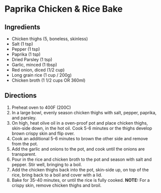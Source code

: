 # Paprika Chicken & Rice Bake

## Ingredients

* Chicken thighs (5, boneless, skinless)
* Salt (1 tsp)
* Pepper (1 tsp)
* Paprika (1 tsp)
* Dried Parsley (1 tsp)
* Garlic, minced (1 tbsp)
* Red onion, diced (1/2 cup)
* Long grain rice (1 cup / 200g)
* Chicken broth (1 1/2 cups OR 360ml)

## Directions

1. Preheat oven to 400F (200C)
2. In a large bowl, evenly season chicken thighs with salt, pepper, paprika, and parsley.
3. On high, heat olive oil in a oven-proof pot and place chicken thighs, skin-side down, in the hot oil. Cook 5-6 minutes or the thighs develop brown crispy skin and flip over.
4. Cook an additional 5-6 minutes to brown the other side and remove from the pot.
5. Add the garlic and onions to the pot, and cook until the onions are transparent.
6. Pour in the rice and chicken broth to the pot and season with salt and pepper. Stir well, bringing to a boil.
7. Add the chicken thighs back into the pot, skin-side up, on top of the rice, bring back to a boil and cover with a lid.
8. Bake for 35-40 minutes, or until the rice is fully cooked. **NOTE:** For a crispy skin, remove chicken thighs and broil.
